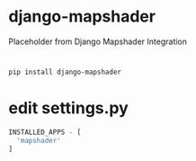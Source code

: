 # django-mapshader
Placeholder from Django Mapshader Integration

#
```bash
pip install django-mapshader
```

# edit settings.py
```python
INSTALLED_APPS - [
  'mapshader'
]
```
